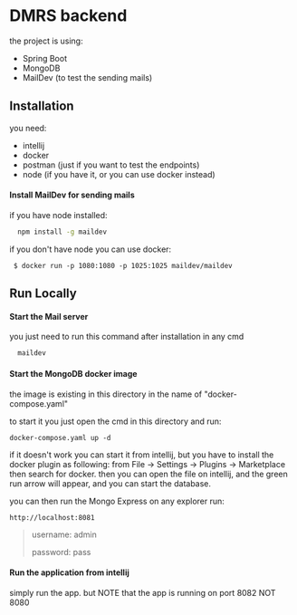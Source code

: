 
# DMRS backend

the project is using:
- Spring Boot
- MongoDB
- MailDev (to test the sending mails)


## Installation

you need:
- intellij
- docker
- postman (just if you want to test the endpoints)
- node (if you have it, or you can use docker instead)

#### Install MailDev for sending mails

if you have node installed:
```bash
  npm install -g maildev
```

if you don't have node you can use docker:

```
 $ docker run -p 1080:1080 -p 1025:1025 maildev/maildev
```
## Run Locally


#### Start the Mail server
you just need to run this command after installation in any cmd

```bash
  maildev
```

#### Start the MongoDB docker image 
the image is existing in this directory in the name of "docker-compose.yaml"

to start it you just open the cmd in this directory and run:
```
docker-compose.yaml up -d
```

if it doesn't work you can start it from intellij, but you have to install the docker plugin as following:
from File -> Settings -> Plugins -> Marketplace then search for docker. then you can open the file on intellij, and the green run arrow will appear, and you can start the database.

you can then run the Mongo Express on any explorer run:
```
http://localhost:8081
```
>username: admin 
> 
>password: pass



#### Run the application from intellij
simply run the app. but NOTE that the app is running on port 8082 NOT 8080




